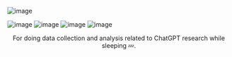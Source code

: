 ![image](https://user-images.githubusercontent.com/84760072/221041560-842b16a1-6ed4-4625-a301-b4fc258fda4d.png)

![image](https://user-images.githubusercontent.com/84760072/221075496-d7b23f08-216e-4507-b65b-0b6530716ef9.png)
![image](https://user-images.githubusercontent.com/84760072/221075972-955cd597-ffef-45d1-b288-ab6c45ac598b.png)
![image](https://user-images.githubusercontent.com/84760072/221080263-2cbaaa9e-f068-49a3-806f-b0b9a512b5b3.png)
![image](https://user-images.githubusercontent.com/84760072/221081339-b86974b6-b0ac-455f-b0e0-60f22d84072e.png)

<p align="center">
  For doing data collection and analysis related to ChatGPT research while sleeping 💤.
</p>
